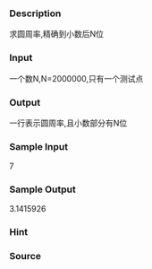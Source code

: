
### Description
求圆周率,精确到小数后N位


### Input
一个数N,N=2000000,只有一个测试点


### Output
一行表示圆周率,且小数部分有N位

### Sample Input
7


### Sample Output
3.1415926
### Hint

### Source
